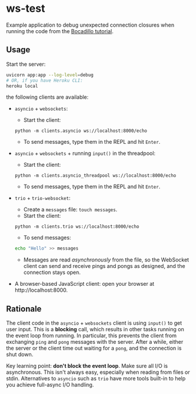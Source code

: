 # ws-test

Example application to debug unexpected connection closures when running the code from the [Bocadillo tutorial](https://bocadilloproject.github.io/guide/tutorial.html#trying-out-the-websocket-endpoint).

## Usage

Start the server:

```bash
uvicorn app:app --log-level=debug
# OR, if you have Heroku CLI:
heroku local
```

the following clients are available:

- `asyncio` + `websockets`:

  - Start the client:

  ```
  python -m clients.asyncio ws://localhost:8000/echo
  ```

  - To send messages, type them in the REPL and hit `Enter`.

- `asyncio` + `websockets` + running `input()` in the threadpool:

  - Start the client:

  ```
  python -m clients.asyncio_threadpool ws://localhost:8000/echo
  ```

  - To send messages, type them in the REPL and hit `Enter`.

- `trio` + `trio-websocket`:

  - Create a `messages` file: `touch messages`.
  - Start the client:

  ```
  python -m clients.trio ws://localhost:8000/echo
  ```

  - To send messages:

  ```bash
  echo "Hello" >> messages
  ```

  - Messages are read _asynchronously_ from the file, so the WebSocket client can send and receive pings and pongs as designed, and the connection stays open.

- A browser-based JavaScript client: open your browser at http://localhost:8000.

## Rationale

The client code in the `asyncio` + `websockets` client is using `input()` to get user input. This is a **blocking** call, which results in other tasks running on the event loop from running. In particular, this prevents the client from exchanging `ping` and `pong` messages with the server. After a while, either the server or the client time out waiting for a `pong`, and the connection is shut down.

Key learning point: **don't block the event loop**. Make sure all I/O is asynchronous. This isn't always easy, especially when reading from files or stdin. Alternatives to `asyncio` such as `trio` have more tools built-in to help you achieve full-async I/O handling.
